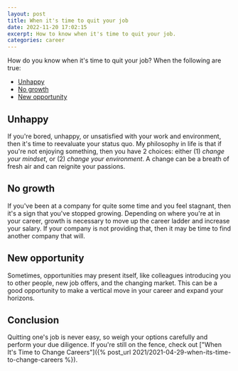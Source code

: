 ```yaml
---
layout: post
title: When it's time to quit your job
date: 2022-11-20 17:02:15
excerpt: How to know when it's time to quit your job.
categories: career
---
```


How do you know when it's time to quit your job? When the following are true:

- [Unhappy](#unhappy)
- [No growth](#no-growth)
- [New opportunity](#new-opportunity)

## Unhappy

If you're bored, unhappy, or unsatisfied with your work and environment, then it's time to reevaluate your status quo. My philosophy in life is that if you're not enjoying something, then you have 2 choices: either (1) _change your mindset_, or (2) _change your environment_. A change can be a breath of fresh air and can reignite your passions.

## No growth

If you've been at a company for quite some time and you feel stagnant, then it's a sign that you've stopped growing. Depending on where you're at in your career, growth is necessary to move up the career ladder and increase your salary. If your company is not providing that, then it may be time to find another company that will.

## New opportunity

Sometimes, opportunities may present itself, like colleagues introducing you to other people, new job offers, and the changing market. This can be a good opportunity to make a vertical move in your career and expand your horizons.

## Conclusion

Quitting one's job is never easy, so weigh your options carefully and perform your due diligence. If you're still on the fence, check out ["When It's Time to Change Careers"]({% post_url 2021/2021-04-29-when-its-time-to-change-careers %}).
